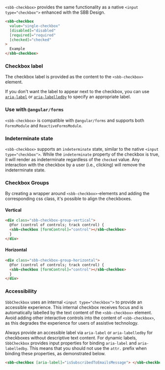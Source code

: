 `<sbb-checkbox>` provides the same functionality as a native `<input type="checkbox">`
enhanced with the SBB Design.

```html
<sbb-checkbox
  value="single-checkbox"
  [disabled]="disabled"
  [required]="required"
  [checked]="checked"
>
  Example
</sbb-checkbox>
```

### Checkbox label

The checkbox label is provided as the content to the `<sbb-checkbox>` element.

If you don't want the label to appear next to the checkbox, you can use
[`aria-label`](https://www.w3.org/TR/wai-aria/states_and_properties#aria-label) or
[`aria-labelledby`](https://www.w3.org/TR/wai-aria/states_and_properties#aria-labelledby) to
specify an appropriate label.

### Use with `@angular/forms`

`<sbb-checkbox>` is compatible with `@angular/forms` and supports both `FormsModule`
and `ReactiveFormsModule`.

### Indeterminate state

`<sbb-checkbox>` supports an `indeterminate` state, similar to the native `<input type="checkbox">`.
While the `indeterminate` property of the checkbox is true, it will render as indeterminate
regardless of the `checked` value. Any interaction with the checkbox by a user (i.e., clicking) will
remove the indeterminate state.

### Checkbox Groups

By creating a wrapper around `<sbb-checkbox>`-elements and adding the corresponding css class, it's possible to align the checkboxes.

#### Vertical

```html
<div class="sbb-checkbox-group-vertical">
  @for (control of controls; track control) {
  <sbb-checkbox [formControl]="control"></sbb-checkbox>
  }
</div>
```

#### Horizontal

```html
<div class="sbb-checkbox-group-horizontal">
  @for (control of controls; track control) {
  <sbb-checkbox [formControl]="control"></sbb-checkbox>
  }
</div>
```

### Accessibility

`SbbCheckbox` uses an internal `<input type="checkbox">` to provide an accessible experience.
This internal checkbox receives focus and is automatically labelled by the text content of the
`<sbb-checkbox>` element. Avoid adding other interactive controls into the content of
`<sbb-checkbox>`, as this degrades the experience for users of assistive technology.

Always provide an accessible label via `aria-label` or `aria-labelledby` for checkboxes without
descriptive text content. For dynamic labels, `SbbCheckbox` provides input properties for binding
`aria-label` and `aria-labelledby`. This means that you should not use the `attr.` prefix when
binding these properties, as demonstrated below.

```html
<sbb-checkbox [aria-label]="isSubscribedToEmailsMessage"> </sbb-checkbox>
```
